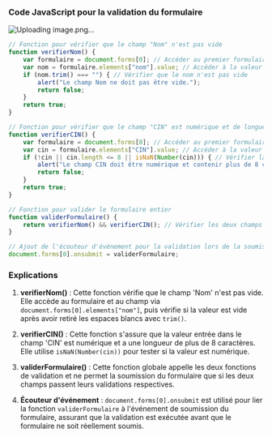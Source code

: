 
### Code JavaScript pour la validation du formulaire

![Uploading image.png…]()

```javascript
// Fonction pour vérifier que le champ "Nom" n'est pas vide
function verifierNom() {
    var formulaire = document.forms[0]; // Accéder au premier formulaire de la page
    var nom = formulaire.elements["nom"].value; // Accéder à la valeur du champ "Nom"
    if (nom.trim() === "") { // Vérifier que le nom n'est pas vide
        alert("Le champ Nom ne doit pas être vide.");
        return false;
    }
    return true;
}

// Fonction pour vérifier que le champ "CIN" est numérique et de longueur supérieure à 8 caractères
function verifierCIN() {
    var formulaire = document.forms[0]; // Accéder au premier formulaire de la page
    var cin = formulaire.elements["CIN"].value; // Accéder à la valeur du champ "CIN"
    if (!cin || cin.length <= 8 || isNaN(Number(cin))) { // Vérifier la longueur et si c'est numérique
        alert("Le champ CIN doit être numérique et contenir plus de 8 caractères.");
        return false;
    }
    return true;
}

// Fonction pour valider le formulaire entier
function validerFormulaire() {
    return verifierNom() && verifierCIN(); // Vérifier les deux champs avant de soumettre
}

// Ajout de l'écouteur d'événement pour la validation lors de la soumission du formulaire
document.forms[0].onsubmit = validerFormulaire;
```

### Explications
1. **verifierNom()** : Cette fonction vérifie que le champ 'Nom' n'est pas vide. Elle accède au formulaire et au champ via `document.forms[0].elements["nom"]`, puis vérifie si la valeur est vide après avoir retiré les espaces blancs avec `trim()`.

2. **verifierCIN()** : Cette fonction s'assure que la valeur entrée dans le champ 'CIN' est numérique et a une longueur de plus de 8 caractères. Elle utilise `isNaN(Number(cin))` pour tester si la valeur est numérique.

3. **validerFormulaire()** : Cette fonction globale appelle les deux fonctions de validation et ne permet la soumission du formulaire que si les deux champs passent leurs validations respectives.

4. **Écouteur d'événement** : `document.forms[0].onsubmit` est utilisé pour lier la fonction `validerFormulaire` à l'événement de soumission du formulaire, assurant que la validation est exécutée avant que le formulaire ne soit réellement soumis.


